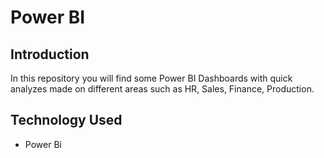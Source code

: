 # Power BI

## Introduction

In this repository you will find some Power BI Dashboards with quick analyzes made on different areas such as HR, Sales, Finance, Production.

## Technology Used

- Power Bi
